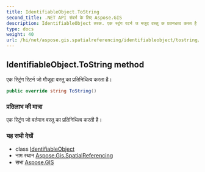 ```yaml
---
title: IdentifiableObject.ToString
second_title: .NET API संदर्भ के लिए Aspose.GIS
description: IdentifiableObject तरक. एक स्ट्रंग रटर्न ज मजूद वस्तु क प्रतनधत्व करत है
type: docs
weight: 40
url: /hi/net/aspose.gis.spatialreferencing/identifiableobject/tostring/
---
```

## IdentifiableObject.ToString method

एक स्ट्रिंग रिटर्न जो मौजूदा वस्तु का प्रतिनिधित्व करता है।

```csharp
public override string ToString()
```

### प्रतिलाभ की मात्रा

एक स्ट्रिंग जो वर्तमान वस्तु का प्रतिनिधित्व करती है।

### यह सभी देखें

* class [IdentifiableObject](../)
* नाम स्थान [Aspose.Gis.SpatialReferencing](../../identifiableobject/)
* सभा [Aspose.GIS](../../../)


